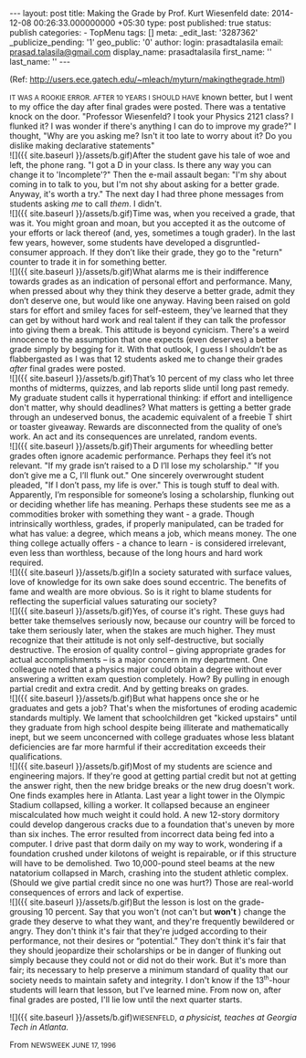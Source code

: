 --- layout: post title: Making the Grade by Prof. Kurt Wiesenfeld date: 2014-12-08 00:26:33.000000000 +05:30 type: post published: true status: publish categories: - TopMenu tags: [] meta: \_edit\_last: '3287362' \_publicize\_pending: '1' geo\_public: '0' author: login: prasadtalasila email: prasad.talasila@gmail.com display\_name: prasadtalasila first\_name: '' last\_name: '' ---

(Ref: http://users.ece.gatech.edu/~mleach/myturn/makingthegrade.html)

<small>IT WAS A ROOKIE ERROR. AFTER 10 YEARS I SHOULD HAVE</small> known better, but I went to my office the day after final grades were posted. There was a tentative knock on the door. "Professor Wiesenfeld? I took your Physics 2121 class? I flunked it? I was wonder if there's anything I can do to improve my grade?" I thought, "Why are you asking me? Isn't it too late to worry about it? Do you dislike making declarative statements"  
 ![]({{ site.baseurl }}/assets/b.gif)After the student gave his tale of woe and left, the phone rang. "I got a D in your class. Is there any way you can change it to 'Incomplete'?" Then the e-mail assault began: "I'm shy about coming in to talk to you, but I'm not shy about asking for a better grade. Anyway, it's worth a try." The next day I had three phone messages from students asking _me_ to call _them_. I didn't.  
 ![]({{ site.baseurl }}/assets/b.gif)Time was, when you received a grade, that was it. You might groan and moan, but you accepted it as the outcome of your efforts or lack thereof (and, yes, sometimes a tough grader). In the last few years, however, some students have developed a disgruntled-consumer approach. If they don’t like their grade, they go to the "return" counter to trade it in for something better.  
 ![]({{ site.baseurl }}/assets/b.gif)What alarms me is their indifference towards grades as an indication of personal effort and performance. Many, when pressed about why they think they deserve a better grade, admit they don’t deserve one, but would like one anyway. Having been raised on gold stars for effort and smiley faces for self-esteem, they’ve learned that they can get by without hard work and real talent if they can talk the professor into giving them a break. This attitude is beyond cynicism. There's a weird innocence to the assumption that one expects (even deserves) a better grade simply by begging for it. With that outlook, I guess I shouldn’t be as flabbergasted as I was that 12 students asked me to change their grades _after_ final grades were posted.  
 ![]({{ site.baseurl }}/assets/b.gif)That’s 10 percent of my class who let three months of midterms, quizzes, and lab reports slide until long past remedy. My graduate student calls it hyperrational thinking: if effort and intelligence don't matter, why should deadlines? What matters is getting a better grade through an undeserved bonus, the academic equivalent of a freebie T shirt or toaster giveaway. Rewards are disconnected from the quality of one’s work. An act and its consequences are unrelated, random events.  
 ![]({{ site.baseurl }}/assets/b.gif)Their arguments for wheedling better grades often ignore academic performance. Perhaps they feel it’s not relevant. "If my grade isn’t raised to a D I’ll lose my scholarship." "If you don’t give me a C, I’ll flunk out." One sincerely overwrought student pleaded, "If I don’t pass, my life is over." This is tough stuff to deal with. Apparently, I’m responsible for someone’s losing a scholarship, flunking out or deciding whether life has meaning. Perhaps these students see me as a commodities broker with something they want - a grade. Though intrinsically worthless, grades, if properly manipulated, can be traded for what has value: a degree, which means a job, which means money. The one thing college actually offers - a chance to learn - is considered irrelevant, even less than worthless, because of the long hours and hard work required.  
 ![]({{ site.baseurl }}/assets/b.gif)In a society saturated with surface values, love of knowledge for its own sake does sound eccentric. The benefits of fame and wealth are more obvious. So is it right to blame students for reflecting the superficial values saturating our society?  
 ![]({{ site.baseurl }}/assets/b.gif)Yes, of course it's right. These guys had better take themselves seriously now, because our country will be forced to take them seriously later, when the stakes are much higher. They must recognize that their attitude is not only self-destructive, but socially destructive. The erosion of quality control – giving appropriate grades for actual accomplishments – is a major concern in my department. One colleague noted that a physics major could obtain a degree without ever answering a written exam question completely. How? By pulling in enough partial credit and extra credit. And by getting breaks on grades.  
 ![]({{ site.baseurl }}/assets/b.gif)But what happens once she or he graduates and gets a job? That's when the misfortunes of eroding academic standards multiply. We lament that schoolchildren get "kicked upstairs" until they graduate from high school despite being illiterate and mathematically inept, but we seem unconcerned with college graduates whose less blatant deficiencies are far more harmful if their accreditation exceeds their qualifications.  
 ![]({{ site.baseurl }}/assets/b.gif)Most of my students are science and engineering majors. If they're good at getting partial credit but not at getting the answer right, then the new bridge breaks or the new drug doesn't work. One finds examples here in Atlanta. Last year a light tower in the Olympic Stadium collapsed, killing a worker. It collapsed because an engineer miscalculated how much weight it could hold. A new 12-story dormitory could develop dangerous cracks due to a foundation that's uneven by more than six inches. The error resulted from incorrect data being fed into a computer. I drive past that dorm daily on my way to work, wondering if a foundation crushed under kilotons of weight is repairable, or if this structure will have to be demolished. Two 10,000-pound steel beams at the new natatorium collapsed in March, crashing into the student athletic complex. (Should we give partial credit since no one was hurt?) Those are real-world consequences of errors and lack of expertise.  
 ![]({{ site.baseurl }}/assets/b.gif)But the lesson is lost on the grade-grousing 10 percent. Say that you won't (not can't but **won't** ) change the grade they deserve to what they want, and they're frequently bewildered or angry. They don't think it's fair that they're judged according to their performance, not their desires or “potential.” They don't think it's fair that they should jeopardize their scholarships or be in danger of flunking out simply because they could not or did not do their work. But it's more than fair; its necessary to help preserve a minimum standard of quality that our society needs to maintain safety and integrity. I don't know if the 13<sup><small>th</small></sup>-hour students will learn that lesson, but I've learned mine. From now on, after final grades are posted, I'll lie low until the next quarter starts.

![]({{ site.baseurl }}/assets/b.gif)<small>WIESENFELD</small>, _a physicist, teaches at Georgia Tech in Atlanta._

From <small>NEWSWEEK JUNE 17, 1996</small>

